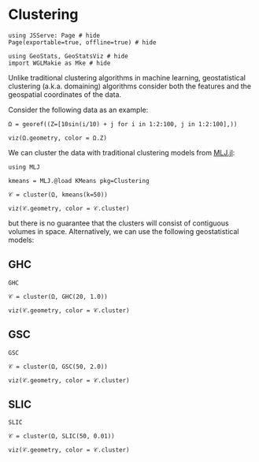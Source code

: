 # Clustering

```@example clustering
using JSServe: Page # hide
Page(exportable=true, offline=true) # hide

using GeoStats, GeoStatsViz # hide
import WGLMakie as Mke # hide
```

Unlike traditional clustering algorithms in machine learning,
geostatistical clustering (a.k.a. domaining) algorithms consider
both the features and the geospatial coordinates of the data.

Consider the following data as an example:

```@example clustering
Ω = georef((Z=[10sin(i/10) + j for i in 1:2:100, j in 1:2:100],))

viz(Ω.geometry, color = Ω.Z)
```

We can cluster the data with traditional clustering models from
[MLJ.jl](https://github.com/alan-turing-institute/MLJ.jl):

```@example clustering
using MLJ

kmeans = MLJ.@load KMeans pkg=Clustering

𝒞 = cluster(Ω, kmeans(k=50))

viz(𝒞.geometry, color = 𝒞.cluster)
```

but there is no guarantee that the clusters will consist of contiguous
volumes in space. Alternatively, we can use the following geostatistical
models:

## GHC

```@docs
GHC
```

```@example clustering
𝒞 = cluster(Ω, GHC(20, 1.0))

viz(𝒞.geometry, color = 𝒞.cluster)
```

## GSC

```@docs
GSC
```

```@example clustering
𝒞 = cluster(Ω, GSC(50, 2.0))

viz(𝒞.geometry, color = 𝒞.cluster)
```

## SLIC

```@docs
SLIC
```

```@example clustering
𝒞 = cluster(Ω, SLIC(50, 0.01))

viz(𝒞.geometry, color = 𝒞.cluster)
```
